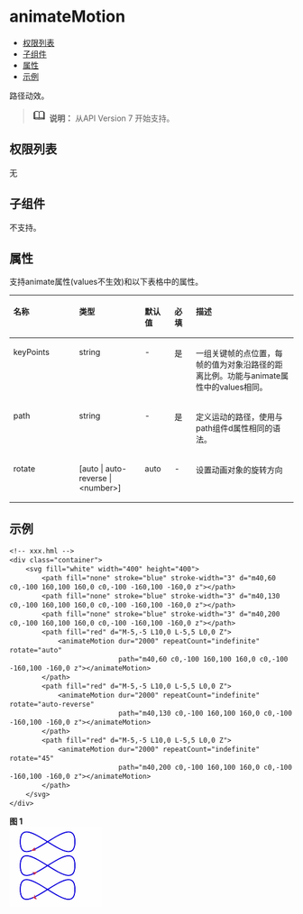 # animateMotion<a name="ZH-CN_TOPIC_0000001210135641"></a>

-   [权限列表](#zh-cn_topic_0000001173324621_section11257113618419)
-   [子组件](#zh-cn_topic_0000001173324621_section9288143101012)
-   [属性](#zh-cn_topic_0000001173324621_section2907183951110)
-   [示例](#zh-cn_topic_0000001173324621_section360556124815)

路径动效。

>![](../../public_sys-resources/icon-note.gif) **说明：** 
>从API Version 7 开始支持。

## 权限列表<a name="zh-cn_topic_0000001173324621_section11257113618419"></a>

无

## 子组件<a name="zh-cn_topic_0000001173324621_section9288143101012"></a>

不支持。

## 属性<a name="zh-cn_topic_0000001173324621_section2907183951110"></a>

支持animate属性\(values不生效\)和以下表格中的属性。

<a name="zh-cn_topic_0000001173324621_table20633101642315"></a>
<table><thead align="left"><tr id="zh-cn_topic_0000001173324621_row663331618238"><th class="cellrowborder" valign="top" width="23.119999999999997%" id="mcps1.1.6.1.1"><p id="zh-cn_topic_0000001173324621_aaf1247770b244944bbcc9f28d9a6f00b"><a name="zh-cn_topic_0000001173324621_aaf1247770b244944bbcc9f28d9a6f00b"></a><a name="zh-cn_topic_0000001173324621_aaf1247770b244944bbcc9f28d9a6f00b"></a>名称</p>
</th>
<th class="cellrowborder" valign="top" width="23.119999999999997%" id="mcps1.1.6.1.2"><p id="zh-cn_topic_0000001173324621_a6efc3502761f4faf9630e484280f75b6"><a name="zh-cn_topic_0000001173324621_a6efc3502761f4faf9630e484280f75b6"></a><a name="zh-cn_topic_0000001173324621_a6efc3502761f4faf9630e484280f75b6"></a>类型</p>
</th>
<th class="cellrowborder" valign="top" width="10.48%" id="mcps1.1.6.1.3"><p id="zh-cn_topic_0000001173324621_a27a37273d9ad47569ddbcb8db985d302"><a name="zh-cn_topic_0000001173324621_a27a37273d9ad47569ddbcb8db985d302"></a><a name="zh-cn_topic_0000001173324621_a27a37273d9ad47569ddbcb8db985d302"></a>默认值</p>
</th>
<th class="cellrowborder" valign="top" width="7.5200000000000005%" id="mcps1.1.6.1.4"><p id="zh-cn_topic_0000001173324621_p824610360217"><a name="zh-cn_topic_0000001173324621_p824610360217"></a><a name="zh-cn_topic_0000001173324621_p824610360217"></a>必填</p>
</th>
<th class="cellrowborder" valign="top" width="35.76%" id="mcps1.1.6.1.5"><p id="zh-cn_topic_0000001173324621_a2ff3361bfd3b420ba4967452d2ddd098"><a name="zh-cn_topic_0000001173324621_a2ff3361bfd3b420ba4967452d2ddd098"></a><a name="zh-cn_topic_0000001173324621_a2ff3361bfd3b420ba4967452d2ddd098"></a>描述</p>
</th>
</tr>
</thead>
<tbody><tr id="zh-cn_topic_0000001173324621_row36332165231"><td class="cellrowborder" valign="top" width="23.119999999999997%" headers="mcps1.1.6.1.1 "><p id="zh-cn_topic_0000001173324621_p19122124719532"><a name="zh-cn_topic_0000001173324621_p19122124719532"></a><a name="zh-cn_topic_0000001173324621_p19122124719532"></a>keyPoints</p>
</td>
<td class="cellrowborder" valign="top" width="23.119999999999997%" headers="mcps1.1.6.1.2 "><p id="zh-cn_topic_0000001173324621_p3121547175310"><a name="zh-cn_topic_0000001173324621_p3121547175310"></a><a name="zh-cn_topic_0000001173324621_p3121547175310"></a>string</p>
</td>
<td class="cellrowborder" valign="top" width="10.48%" headers="mcps1.1.6.1.3 "><p id="zh-cn_topic_0000001173324621_p201211474539"><a name="zh-cn_topic_0000001173324621_p201211474539"></a><a name="zh-cn_topic_0000001173324621_p201211474539"></a>-</p>
</td>
<td class="cellrowborder" valign="top" width="7.5200000000000005%" headers="mcps1.1.6.1.4 "><p id="zh-cn_topic_0000001173324621_p151201747195314"><a name="zh-cn_topic_0000001173324621_p151201747195314"></a><a name="zh-cn_topic_0000001173324621_p151201747195314"></a>是</p>
</td>
<td class="cellrowborder" valign="top" width="35.76%" headers="mcps1.1.6.1.5 "><p id="zh-cn_topic_0000001173324621_p1211954714533"><a name="zh-cn_topic_0000001173324621_p1211954714533"></a><a name="zh-cn_topic_0000001173324621_p1211954714533"></a>一组关键帧的点位置，每帧的值为对象沿路径的距离比例。功能与animate属性中的values相同。</p>
</td>
</tr>
<tr id="zh-cn_topic_0000001173324621_row1634171618236"><td class="cellrowborder" valign="top" width="23.119999999999997%" headers="mcps1.1.6.1.1 "><p id="zh-cn_topic_0000001173324621_p311854717535"><a name="zh-cn_topic_0000001173324621_p311854717535"></a><a name="zh-cn_topic_0000001173324621_p311854717535"></a>path</p>
</td>
<td class="cellrowborder" valign="top" width="23.119999999999997%" headers="mcps1.1.6.1.2 "><p id="zh-cn_topic_0000001173324621_p1911864710533"><a name="zh-cn_topic_0000001173324621_p1911864710533"></a><a name="zh-cn_topic_0000001173324621_p1911864710533"></a>string</p>
</td>
<td class="cellrowborder" valign="top" width="10.48%" headers="mcps1.1.6.1.3 "><p id="zh-cn_topic_0000001173324621_p31171947115310"><a name="zh-cn_topic_0000001173324621_p31171947115310"></a><a name="zh-cn_topic_0000001173324621_p31171947115310"></a>-</p>
</td>
<td class="cellrowborder" valign="top" width="7.5200000000000005%" headers="mcps1.1.6.1.4 "><p id="zh-cn_topic_0000001173324621_p1911624795319"><a name="zh-cn_topic_0000001173324621_p1911624795319"></a><a name="zh-cn_topic_0000001173324621_p1911624795319"></a>是</p>
</td>
<td class="cellrowborder" valign="top" width="35.76%" headers="mcps1.1.6.1.5 "><p id="zh-cn_topic_0000001173324621_p21152477539"><a name="zh-cn_topic_0000001173324621_p21152477539"></a><a name="zh-cn_topic_0000001173324621_p21152477539"></a>定义运动的路径，使用与path组件d属性相同的语法。</p>
</td>
</tr>
<tr id="zh-cn_topic_0000001173324621_row88054245713"><td class="cellrowborder" valign="top" width="23.119999999999997%" headers="mcps1.1.6.1.1 "><p id="zh-cn_topic_0000001173324621_p198115428579"><a name="zh-cn_topic_0000001173324621_p198115428579"></a><a name="zh-cn_topic_0000001173324621_p198115428579"></a>rotate</p>
</td>
<td class="cellrowborder" valign="top" width="23.119999999999997%" headers="mcps1.1.6.1.2 "><p id="zh-cn_topic_0000001173324621_p13811242205710"><a name="zh-cn_topic_0000001173324621_p13811242205710"></a><a name="zh-cn_topic_0000001173324621_p13811242205710"></a>[auto | auto-reverse | &lt;number&gt;]</p>
</td>
<td class="cellrowborder" valign="top" width="10.48%" headers="mcps1.1.6.1.3 "><p id="zh-cn_topic_0000001173324621_p1181042175712"><a name="zh-cn_topic_0000001173324621_p1181042175712"></a><a name="zh-cn_topic_0000001173324621_p1181042175712"></a>auto</p>
</td>
<td class="cellrowborder" valign="top" width="7.5200000000000005%" headers="mcps1.1.6.1.4 "><p id="zh-cn_topic_0000001173324621_p168174211576"><a name="zh-cn_topic_0000001173324621_p168174211576"></a><a name="zh-cn_topic_0000001173324621_p168174211576"></a>-</p>
</td>
<td class="cellrowborder" valign="top" width="35.76%" headers="mcps1.1.6.1.5 "><p id="zh-cn_topic_0000001173324621_p981164295716"><a name="zh-cn_topic_0000001173324621_p981164295716"></a><a name="zh-cn_topic_0000001173324621_p981164295716"></a>设置动画对象的旋转方向</p>
</td>
</tr>
</tbody>
</table>

## 示例<a name="zh-cn_topic_0000001173324621_section360556124815"></a>

```
<!-- xxx.hml -->
<div class="container">
    <svg fill="white" width="400" height="400">
        <path fill="none" stroke="blue" stroke-width="3" d="m40,60 c0,-100 160,100 160,0 c0,-100 -160,100 -160,0 z"></path>
        <path fill="none" stroke="blue" stroke-width="3" d="m40,130 c0,-100 160,100 160,0 c0,-100 -160,100 -160,0 z"></path>
        <path fill="none" stroke="blue" stroke-width="3" d="m40,200 c0,-100 160,100 160,0 c0,-100 -160,100 -160,0 z"></path>
        <path fill="red" d="M-5,-5 L10,0 L-5,5 L0,0 Z">
            <animateMotion dur="2000" repeatCount="indefinite" rotate="auto"
                           path="m40,60 c0,-100 160,100 160,0 c0,-100 -160,100 -160,0 z"></animateMotion>
        </path>
        <path fill="red" d="M-5,-5 L10,0 L-5,5 L0,0 Z">
            <animateMotion dur="2000" repeatCount="indefinite" rotate="auto-reverse"
                           path="m40,130 c0,-100 160,100 160,0 c0,-100 -160,100 -160,0 z"></animateMotion>
        </path>
        <path fill="red" d="M-5,-5 L10,0 L-5,5 L0,0 Z">
            <animateMotion dur="2000" repeatCount="indefinite" rotate="45"
                           path="m40,200 c0,-100 160,100 160,0 c0,-100 -160,100 -160,0 z"></animateMotion>
        </path>
    </svg>
</div>
```

**图 1** <a name="zh-cn_topic_0000001173324621_fig1935511111713"></a>  
![](figures/zh-cn_image_0000001173324705.gif "zh-cn_image_0000001173324705")

